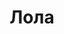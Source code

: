---
title: "Лола"
description: "Элегантная VIP эскортница, которая станет достойной парой на важном мероприятии, разнообразит ваш досуг и обеспечит хорошее настроение во время отдыха в отеле. Я работаю моделью, имею красивую фигуру, соблазнительные формы, роскошные темные волосы. Стильно одеваюсь, люблю шопинг и путешествия. Больше всего мне нравиться проводить время в компании интересных, успешных мужчин, ужинать в ресторанах и расслабляться в отелях.

Я элитная эскортница, которая поразит вас отличным чувством юмора и обворожительной внешностью, поэтому если вас интересует встреча со мной, свяжитесь с менеджером нашего эскорт-агентства."
Price: "От 1000$"
height: "172"
weight: "52"
age: "23"
folder: lola
mainImage: 1.webp
bustSize: "1"
hairColor: "brunet"
visa: "GB"
images:
  - 2.webp
  - 3.webp
---